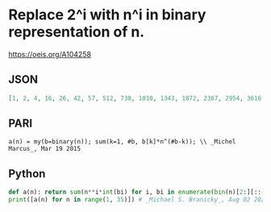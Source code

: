# Replace 2^i with n^i in binary representation of n\.
https://oeis.org/A104258
## JSON
```JSON
[1, 2, 4, 16, 26, 42, 57, 512, 730, 1010, 1343, 1872, 2367, 2954, 3616, 65536, 83522, 104994, 130341, 160400, 194923, 234762, 280394, 345600, 406251, 474578, 551152, 637392, 732512, 837930, 954305, 33554432, 39135394, 45435458]
```
## PARI
```PARI
a(n) = my(b=binary(n)); sum(k=1, #b, b[k]*n^(#b-k)); \\ _Michel Marcus_, Mar 19 2015
```
## Python
```Python
def a(n): return sum(n**i*int(bi) for i, bi in enumerate(bin(n)[2:][::-1]))
print([a(n) for n in range(1, 35)]) # _Michael S. Branicky_, Aug 02 2022
```
